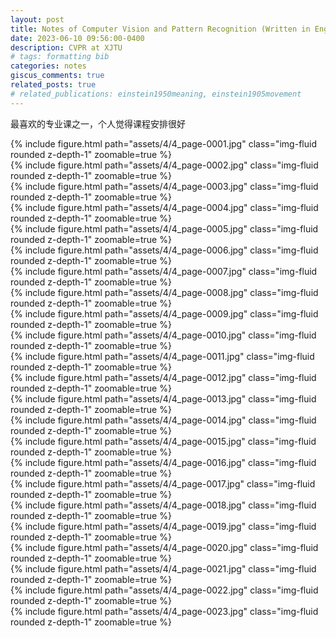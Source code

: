 ```yaml
---
layout: post
title: Notes of Computer Vision and Pattern Recognition (Written in English & Chinese) 计算机视觉与模式识别笔记（中英混合）
date: 2023-06-10 09:56:00-0400
description: CVPR at XJTU
# tags: formatting bib
categories: notes
giscus_comments: true
related_posts: true
# related_publications: einstein1950meaning, einstein1905movement
---
```

<!-- 
This post shows how to add bibliography to simple blog posts. If you would like something more academic, check the. -->

最喜欢的专业课之一，个人觉得课程安排很好

<div class="row mt-3">
    <div class="col-sm mt-3 mt-md-0">
       {% include figure.html path="assets/4/4_page-0001.jpg" class="img-fluid rounded z-depth-1" zoomable=true %}
    </div>
</div>

<div class="row mt-3">
    <div class="col-sm mt-3 mt-md-0">
       {% include figure.html path="assets/4/4_page-0002.jpg" class="img-fluid rounded z-depth-1" zoomable=true %}
    </div>
</div>

<div class="row mt-3">
    <div class="col-sm mt-3 mt-md-0">
       {% include figure.html path="assets/4/4_page-0003.jpg" class="img-fluid rounded z-depth-1" zoomable=true %}
    </div>
</div>

<div class="row mt-3">
    <div class="col-sm mt-3 mt-md-0">
       {% include figure.html path="assets/4/4_page-0004.jpg" class="img-fluid rounded z-depth-1" zoomable=true %}
    </div>
</div>

<div class="row mt-3">
    <div class="col-sm mt-3 mt-md-0">
       {% include figure.html path="assets/4/4_page-0005.jpg" class="img-fluid rounded z-depth-1" zoomable=true %}
    </div>
</div>

<div class="row mt-3">
    <div class="col-sm mt-3 mt-md-0">
       {% include figure.html path="assets/4/4_page-0006.jpg" class="img-fluid rounded z-depth-1" zoomable=true %}
    </div>
</div>

<div class="row mt-3">
    <div class="col-sm mt-3 mt-md-0">
       {% include figure.html path="assets/4/4_page-0007.jpg" class="img-fluid rounded z-depth-1" zoomable=true %}
    </div>
</div>

<div class="row mt-3">
    <div class="col-sm mt-3 mt-md-0">
       {% include figure.html path="assets/4/4_page-0008.jpg" class="img-fluid rounded z-depth-1" zoomable=true %}
    </div>
</div>

<div class="row mt-3">
    <div class="col-sm mt-3 mt-md-0">
       {% include figure.html path="assets/4/4_page-0009.jpg" class="img-fluid rounded z-depth-1" zoomable=true %}
    </div>
</div>

<div class="row mt-3">
    <div class="col-sm mt-3 mt-md-0">
       {% include figure.html path="assets/4/4_page-0010.jpg" class="img-fluid rounded z-depth-1" zoomable=true %}
    </div>
</div>

<div class="row mt-3">
    <div class="col-sm mt-3 mt-md-0">
       {% include figure.html path="assets/4/4_page-0011.jpg" class="img-fluid rounded z-depth-1" zoomable=true %}
    </div>
</div>

<div class="row mt-3">
    <div class="col-sm mt-3 mt-md-0">
       {% include figure.html path="assets/4/4_page-0012.jpg" class="img-fluid rounded z-depth-1" zoomable=true %}
    </div>
</div>

<div class="row mt-3">
    <div class="col-sm mt-3 mt-md-0">
       {% include figure.html path="assets/4/4_page-0013.jpg" class="img-fluid rounded z-depth-1" zoomable=true %}
    </div>
</div>

<div class="row mt-3">
    <div class="col-sm mt-3 mt-md-0">
       {% include figure.html path="assets/4/4_page-0014.jpg" class="img-fluid rounded z-depth-1" zoomable=true %}
    </div>
</div>

<div class="row mt-3">
    <div class="col-sm mt-3 mt-md-0">
       {% include figure.html path="assets/4/4_page-0015.jpg" class="img-fluid rounded z-depth-1" zoomable=true %}
    </div>
</div>

<div class="row mt-3">
    <div class="col-sm mt-3 mt-md-0">
       {% include figure.html path="assets/4/4_page-0016.jpg" class="img-fluid rounded z-depth-1" zoomable=true %}
    </div>
</div>

<div class="row mt-3">
    <div class="col-sm mt-3 mt-md-0">
       {% include figure.html path="assets/4/4_page-0017.jpg" class="img-fluid rounded z-depth-1" zoomable=true %}
    </div>
</div>


<div class="row mt-3">
    <div class="col-sm mt-3 mt-md-0">
       {% include figure.html path="assets/4/4_page-0018.jpg" class="img-fluid rounded z-depth-1" zoomable=true %}
    </div>
</div>

<div class="row mt-3">
    <div class="col-sm mt-3 mt-md-0">
       {% include figure.html path="assets/4/4_page-0019.jpg" class="img-fluid rounded z-depth-1" zoomable=true %}
    </div>
</div>


<div class="row mt-3">
    <div class="col-sm mt-3 mt-md-0">
       {% include figure.html path="assets/4/4_page-0020.jpg" class="img-fluid rounded z-depth-1" zoomable=true %}
    </div>
</div>


<div class="row mt-3">
    <div class="col-sm mt-3 mt-md-0">
       {% include figure.html path="assets/4/4_page-0021.jpg" class="img-fluid rounded z-depth-1" zoomable=true %}
    </div>
</div>

<div class="row mt-3">
    <div class="col-sm mt-3 mt-md-0">
       {% include figure.html path="assets/4/4_page-0022.jpg" class="img-fluid rounded z-depth-1" zoomable=true %}
    </div>
</div>


<div class="row mt-3">
    <div class="col-sm mt-3 mt-md-0">
       {% include figure.html path="assets/4/4_page-0023.jpg" class="img-fluid rounded z-depth-1" zoomable=true %}
    </div>
</div>



<script src="https://giscus.app/client.js"
        data-repo="melodyincopenhagen/melodyincopenhagen.github.io"
        data-repo-id="R_kgDOKsfYeA"
        data-category="Announcements"
        data-category-id="DIC_kwDOKsfYeM4Ca6Vw"
        data-mapping="pathname"
        data-strict="0"
        data-reactions-enabled="1"
        data-emit-metadata="0"
        data-input-position="bottom"
        data-theme="preferred_color_scheme"
        data-lang="zh-CN"
        crossorigin="anonymous"
        async>
</script>